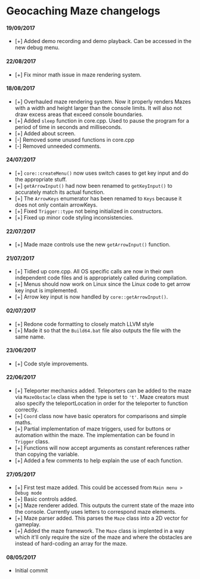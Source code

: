 Geocaching Maze changelogs
===========================

#### 19/09/2017
 * [+] Added demo recording and demo playback. Can be accessed in the new debug menu.

#### 22/08/2017
 * [+] Fix minor math issue in maze rendering system.

#### 18/08/2017
 * [+] Overhauled maze rendering system. Now it properly renders Mazes with a width and height larger than the console limits. It will also not draw excess areas that exceed console boundaries.
 * [+] Added ```sleep``` function in core.cpp. Used to pause the program for a period of time in seconds and milliseconds.
 * [+] Added about screen.
 * [-] Removed some unused functions in core.cpp
 * [-] Removed unneeded comments.

#### 24/07/2017
 * [+] ```core::createMenu()``` now uses switch cases to get key input and do the appropriate stuff.
 * [+] ```getArrowInput()``` had now been renamed to ```getKeyInput()``` to accurately match its actual function.
 * [+] The ```ArrowKeys``` enumerator has been renamed to ```Keys``` because it does not only contain arrowKeys.
 * [+] Fixed ```Trigger::type``` not being initialized in constructors.
 * [+] Fixed up minor code styling inconsistencies.

#### 22/07/2017
 * [+] Made maze controls use the new ```getArrowInput()``` function.

#### 21/07/2017
 * [+] Tidied up core.cpp. All OS specific calls are now in their own independent code files and is appropriately called during compilation.
 * [+] Menus should now work on Linux since the Linux code to get arrow key input is implemented.
 * [+] Arrow key input is now handled by ```core::getArrowInput()```.

#### 02/07/2017
 * [+] Redone code formatting to closely match LLVM style
 * [+] Made it so that the ```Build64.bat``` file also outputs the file with the same name.

#### 23/06/2017
 * [+] Code style improvements.

#### 22/06/2017
 * [+] Teleporter mechanics added. Teleporters can be added to the maze via ```MazeObstacle``` class when the type is set to ```'t'```. Maze creators must also specify the teleportLocation in order for the teleporter to function correctly.
 * [+] ```Coord``` class now have basic operators for comparisons and simple maths.
 * [+] Partial implementation of maze triggers, used for buttons or automation within the maze. The implementation can be found in ```Trigger``` class.
 * [+] Functions will now accept arguments as constant references rather than copying the variable.
 * [+] Added a few comments to help explain the use of each function.


#### 27/05/2017
 * [+] First test maze added. This could be accessed from ```Main menu > Debug mode```
 * [+] Basic controls added.
 * [+] Maze renderer added. This outputs the current state of the maze into the console. Currently uses letters to correspond maze elements.
 * [+] Maze parser added. This parses the ```Maze``` class into a 2D vector for gameplay.
 * [+] Added the maze framework. The ```Maze``` class is implented in a way which it'll only require the size of the maze and where the obstacles are instead of hard-coding an array for the maze.

#### 08/05/2017
 * Initial commit
